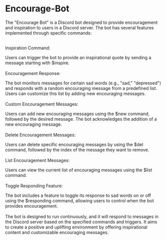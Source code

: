 # Encourage-Bot
The "Encourage Bot" is a Discord bot designed to provide encouragement and inspiration to users in a Discord server. The bot has several features implemented through specific commands:
<br>
<br>

Inspiration Command:
<br>

Users can trigger the bot to provide an inspirational quote by sending a message starting with $inspire.
<br><br>
Encouragement Response:
<br>

The bot monitors messages for certain sad words (e.g., "sad," "depressed") and responds with a random encouraging message from a predefined list. Users can customize this list by adding new encouraging messages.
<br><br>
Custom Encouragement Messages:
<br>

Users can add new encouraging messages using the $new command, followed by the desired message. The bot acknowledges the addition of a new encouraging message.
<br><br>
Delete Encouragement Messages:
<br>

Users can delete specific encouraging messages by using the $del command, followed by the index of the message they want to remove.
<br><br>
List Encouragement Messages:
<br>

Users can view the current list of encouraging messages using the $list command.
<br><br>
Toggle Responding Feature:
<br>

The bot includes a feature to toggle its response to sad words on or off using the $responding command, allowing users to control when the bot provides encouragement.
<br><br>
The bot is designed to run continuously, and it will respond to messages in the Discord server based on the specified commands and triggers. It aims to create a positive and uplifting environment by offering inspirational content and customizable encouraging messages.

